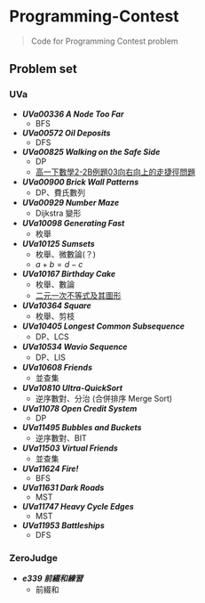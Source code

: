 # Programming-Contest

> Code for Programming Contest problem

## Problem set

### UVa

- ***UVa00336 A Node Too Far***
  - BFS
- ***UVa00572 Oil Deposits***
  - DFS
- ***UVa00825 Walking on the Safe Side***
  - DP
  - [高一下數學2-2B例題03向右向上的走捷徑問題](https://www.junyiacademy.org/course-compare/math-high/math-10/permutations-and-combinations_a/permutations-combinations/v/K4HOmfgEK6A?v=K4HOmfgEK6A)
- ***UVa00900 Brick Wall Patterns***
  - DP、費氏數列
- ***UVa00929 Number Maze***
  - Dijkstra 變形
- ***UVa10098 Generating Fast***
  - 枚舉
- ***UVa10125 Sumsets***
  - 枚舉、微數論(？)
  - $a + b = d - c$
- ***UVa10167 Birthday Cake***
  - 枚舉、數論
  - [二元一次不等式及其圖形](https://youtu.be/amH8nzygUMU)
- ***UVa10364 Square***
  - 枚舉、剪枝
- ***UVa10405 Longest Common Subsequence***
  - DP、LCS
- ***UVa10534 Wavio Sequence***
  - DP、LIS
- ***UVa10608 Friends***
  - 並查集
- ***UVa10810 Ultra-QuickSort***
  - 逆序數對、分治 (合併排序 Merge Sort)
- ***UVa11078 Open Credit System***
  - DP
- ***UVa11495 Bubbles and Buckets***
  - 逆序數對、BIT
- ***UVa11503 Virtual Friends***
  - 並查集
- ***UVa11624 Fire!***
  - BFS
- ***UVa11631 Dark Roads***
  - MST
- ***UVa11747 Heavy Cycle Edges***
  - MST
- ***UVa11953 Battleships***
  - DFS

### ZeroJudge

- ***e339 前綴和練習***
  - 前綴和